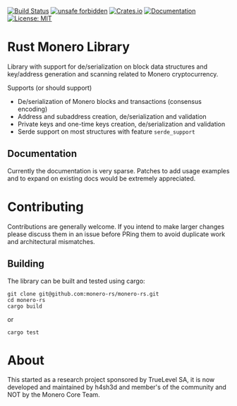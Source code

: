[![Build Status](https://travis-ci.com/monero-rs/monero-rs.svg?branch=master)](https://travis-ci.com/monero-rs/monero-rs) [![unsafe forbidden](https://img.shields.io/badge/unsafe-forbidden-success.svg)](https://github.com/rust-secure-code/safety-dance/) [![Crates.io](https://img.shields.io/crates/v/monero.svg)](https://crates.io/crates/monero) [![Documentation](https://docs.rs/monero/badge.svg)](https://docs.rs/monero) [![License: MIT](https://img.shields.io/badge/License-MIT-yellow.svg)](https://opensource.org/licenses/MIT)

Rust Monero Library
===

Library with support for de/serialization on block data structures and key/address generation and scanning related to Monero cryptocurrency.

Supports (or should support)

 * De/serialization of Monero blocks and transactions (consensus encoding)
 * Address and subaddress creation, de/serialization and validation
 * Private keys and one-time keys creation, de/serialization and validation
 * Serde support on most structures with feature `serde_support`

## Documentation

Currently the documentation is very sparse. Patches to add usage examples and to expand on existing docs would be extremely appreciated.

Contributing
===

Contributions are generally welcome. If you intend to make larger changes please discuss them in an issue before PRing them to avoid duplicate work and architectural mismatches.

## Building

The library can be built and tested using cargo:

```
git clone git@github.com:monero-rs/monero-rs.git
cd monero-rs
cargo build
```

or

```
cargo test
```

About
===

This started as a research project sponsored by TrueLevel SA, it is now developed and maintained by h4sh3d and member's of the community and NOT by the Monero Core Team.
